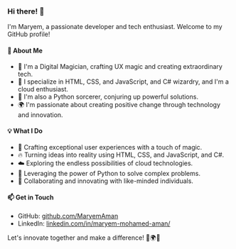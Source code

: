### Hi there! 👋

I'm Maryem, a passionate developer and tech enthusiast. Welcome to my GitHub profile!

#### 🚀 About Me

- 🔭 I'm a Digital Magician, crafting UX magic and creating extraordinary tech.
- 🎩 I specialize in HTML, CSS, and JavaScript, and C# wizardry, and I'm a cloud enthusiast.
- 🐍 I'm also a Python sorcerer, conjuring up powerful solutions.
- 🌍 I'm passionate about creating positive change through technology and innovation.

#### 💡 What I Do

- 🌟 Crafting exceptional user experiences with a touch of magic.
- 🔥 Turning ideas into reality using HTML, CSS, and JavaScript, and C#.
- ☁️ Exploring the endless possibilities of cloud technologies.
- 🐍 Leveraging the power of Python to solve complex problems.
- 🤝 Collaborating and innovating with like-minded individuals.

#### 📫 Get in Touch

- GitHub: [github.com/MaryemAman](https://github.com/MaryemAman)
- LinkedIn: [linkedin.com/in/maryem-mohamed-aman/](https://www.linkedin.com/in/maryem-mohamed-aman/)

Let's innovate together and make a difference! 🚀🌍✨
